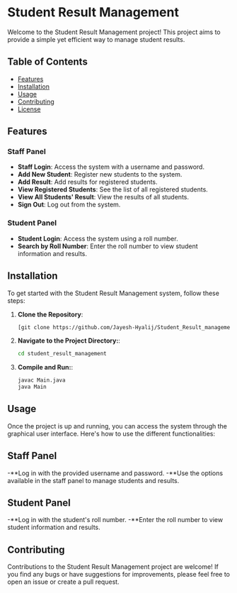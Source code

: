 # Student Result Management

Welcome to the Student Result Management project! This project aims to provide a simple yet efficient way to manage student results.

## Table of Contents

- [Features](#features)
- [Installation](#installation)
- [Usage](#usage)
- [Contributing](#contributing)
- [License](#license)

## Features

### Staff Panel

- **Staff Login**: Access the system with a username and password.
- **Add New Student**: Register new students to the system.
- **Add Result**: Add results for registered students.
- **View Registered Students**: See the list of all registered students.
- **View All Students' Result**: View the results of all students.
- **Sign Out**: Log out from the system.

### Student Panel

- **Student Login**: Access the system using a roll number.
- **Search by Roll Number**: Enter the roll number to view student information and results.

## Installation

To get started with the Student Result Management system, follow these steps:

1. **Clone the Repository**: 
   ```bash
   [git clone https://github.com/Jayesh-Hyalij/Student_Result_management.git]

2. **Navigate to the Project Directory:**:
   ```bash
   cd student_result_management
3. **Compile and Run:**:
   ```bash
   javac Main.java
   java Main

 ## Usage
 Once the project is up and running, you can access the system through the graphical user interface. Here's how to use the different functionalities:

 ## Staff Panel
 -**Log in with the provided username and password.
 -**Use the options available in the staff panel to manage students and results.
 
## Student Panel
-**Log in with the student's roll number.
-**Enter the roll number to view student information and results.

## Contributing
Contributions to the Student Result Management project are welcome! If you find any bugs or have suggestions for improvements, please feel free to open an issue or create a pull request.
